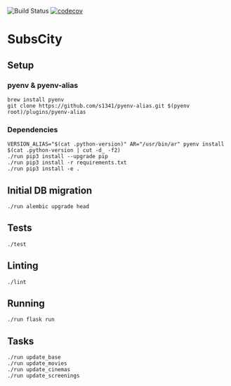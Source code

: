 ![Build Status](https://github.com/maxdanilov/subscity-python/actions/workflows/main.yml/badge.svg)
[![codecov](https://codecov.io/gh/maxdanilov/subscity-python/branch/master/graph/badge.svg)](https://codecov.io/gh/maxdanilov/subscity-python)

# SubsCity

## Setup

### pyenv & pyenv-alias

```
brew install pyenv
git clone https://github.com/s1341/pyenv-alias.git $(pyenv root)/plugins/pyenv-alias
```

### Dependencies

```
VERSION_ALIAS="$(cat .python-version)" AR="/usr/bin/ar" pyenv install $(cat .python-version | cut -d_ -f2)
./run pip3 install --upgrade pip
./run pip3 install -r requirements.txt
./run pip3 install -e .
```

## Initial DB migration

```
./run alembic upgrade head
```

## Tests

```
./test
```

## Linting

```
./lint
```

## Running

```
./run flask run
```

## Tasks
```
./run update_base
./run update_movies
./run update_cinemas
./run update_screenings
```
